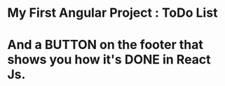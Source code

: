# My First Angular Project : ToDo List 
# And a BUTTON on the footer that shows you how it's DONE in React Js.
